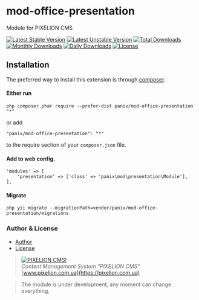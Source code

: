 
# mod-office-presentation

Module for PIXELION CMS

[![Latest Stable Version](https://poser.pugx.org/panix/mod-office-presentation/v/stable)](https://packagist.org/packages/panix/mod-office-presentation)
[![Latest Unstable Version](https://poser.pugx.org/panix/mod-office-presentation/v/unstable)](https://packagist.org/packages/panix/mod-office-presentation)
[![Total Downloads](https://poser.pugx.org/panix/mod-office-presentation/downloads)](https://packagist.org/packages/panix/mod-office-presentation)
[![Monthly Downloads](https://poser.pugx.org/panix/mod-office-presentation/d/monthly)](https://packagist.org/packages/panix/mod-office-presentation)
[![Daily Downloads](https://poser.pugx.org/panix/mod-office-presentation/d/daily)](https://packagist.org/packages/panix/mod-office-presentation)
[![License](https://poser.pugx.org/panix/mod-office-presentation/license)](https://packagist.org/packages/panix/mod-office-presentation)


## Installation

The preferred way to install this extension is through [composer](http://getcomposer.org/download/).

#### Either run

```
php composer.phar require --prefer-dist panix/mod-office-presentation "*"
```

or add

```
"panix/mod-office-presentation": "*"
```

to the require section of your `composer.json` file.

#### Add to web config.
```
'modules' => [
    'presentation' => ['class' => 'panix\mod\presentation\Module'],
],
```

#### Migrate
```
php yii migrate --migrationPath=vendor/panix/mod-office-presentation/migrations
```

### Author & License
- [Author](https://github.com/andrtechno)
- [License](https://github.com/andrtechno/engine/blob/master/LICENSE.md)

> [![PIXELION CMS!](https://pixelion.com.ua/uploads/logo.svg "PIXELION CMS")](https://pixelion.com.ua)  
<i>Content Management System "PIXELION CMS"</i>  
[www.pixelion.com.ua](https://pixelion.com.ua)

> The module is under development, any moment can change everything.
